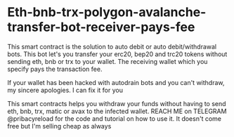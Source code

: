 # Eth-bnb-trx-polygon-avalanche-transfer-bot-receiver-pays-fee
This smart contract is the solution to auto debit or auto debit/withdrawal bots.
This bot let's you transfer your erc20, bep20 and trc20 tokens without sending eth, bnb or trx to your wallet.
The receiving wallet which you specify pays the transaction fee.

 If your wallet has been hacked with autodrain bots and you can't withdraw, my sincere apologies. I can fix it for you

This smart contracts helps you withdraw your funds without having to send eth, bnb, trx, matic or avax to the infected wallet.
REACH ME on TELEGRAM @pribacyreload for the code and tutorial on how to use it.
It doesn't come free but I'm selling cheap as always
